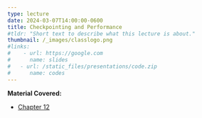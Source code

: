 ```yaml
---
type: lecture
date: 2024-03-07T14:00:00-0600
title: Checkpointing and Performance
#tldr: "Short text to describe what this lecture is about."
thumbnail: /_images/classlogo.png
#links: 
#    - url: https://google.com
#      name: slides
#   - url: /static_files/presentations/code.zip
#      name: codes
---
```

**Material Covered:**
- [Chapter 12]()